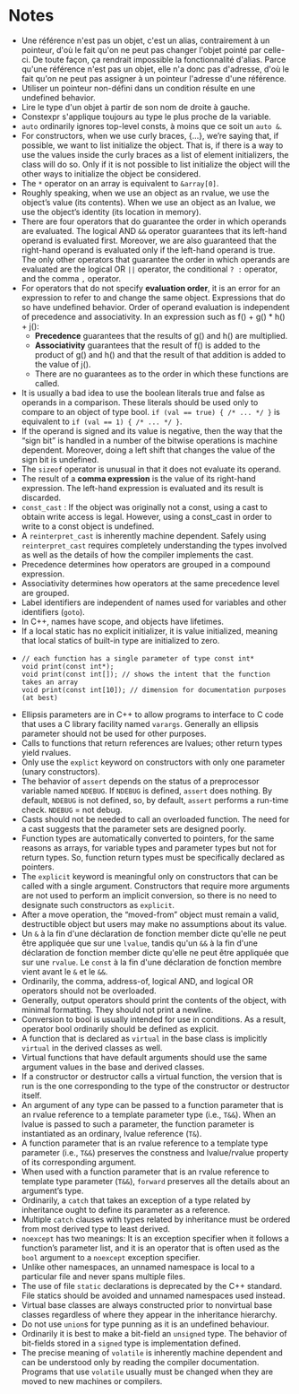 # Notes

- Une référence n'est pas un objet, c'est un alias, contrairement à un pointeur, d'où le fait qu'on ne peut pas changer l'objet pointé par celle-ci. De toute façon, ça rendrait impossible la fonctionnalité d'alias. Parce qu'une référence n'est pas un objet, elle n'a donc pas d'adresse, d'où le fait qu'on ne peut pas assigner à un pointeur l'adresse d'une référence.
- Utiliser un pointeur non-défini dans un condition résulte en une undefined behavior.
- Lire le type d'un objet à partir de son nom de droite à gauche.
- Constexpr s'applique toujours au type le plus proche de la variable.
- `auto` ordinarily ignores top-level consts, à moins que ce soit un `auto &`.
- For constructors, when we use curly braces, {...}, we’re saying that, if possible, we want to list initialize the object. That is, if there is a way to use the values inside the curly braces as a list of element initializers, the class will do so. Only if it is not possible to list initialize the object will the other ways to initialize the object be considered.
- The `*` operator on an array is equivalent to `&array[0]`.
- Roughly speaking, when we use an object as an rvalue, we use the object’s value (its contents). When we use an object as an lvalue, we use the object’s identity (its location in memory).
- There are four operators that do guarantee the order in which operands are evaluated. The logical AND `&&` operator guarantees that its left-hand operand is evaluated first. Moreover, we are also guaranteed that the right-hand operand is evaluated only if the left-hand operand is true. The only other operators that guarantee the order in which operands are evaluated are the logical OR ``||`` operator, the conditional `? :` operator, and the comma `,` operator.
- For operators that do not specify **evaluation order**, it is an error for an expression to refer to and change the same object. Expressions that do so have undefined behavior.
Order of operand evaluation is independent of precedence and associativity. In an expression such as f() + g() * h() + j():
	- **Precedence** guarantees that the results of g() and h() are multiplied.
	- **Associativity** guarantees that the result of f() is added to the product of g() and h() and that the result of that addition is added to the value of j().
	- There are no guarantees as to the order in which these functions are called.
- It is usually a bad idea to use the boolean literals true and false as operands in a comparison. These literals should be used only to compare to an object of type bool.
`if (val == true) { /* ... */ }` is equivalent to
`if (val == 1) { /* ... */ }`.
- If the operand is signed and its value is negative, then the way that the “sign bit” is handled in a number of the bitwise operations is machine dependent. Moreover, doing a left shift that changes the value of the sign bit is undefined.
- The `sizeof` operator is unusual in that it does not evaluate its operand.
- The result of a **comma expression** is the value of its right-hand expression. The left-hand expression is evaluated and its result is discarded.
- `const_cast` : If the object was originally not a const, using a cast to obtain write access is legal. However, using a const_cast in order to write to a const object is undefined.
- A `reinterpret_cast` is inherently machine dependent. Safely using `reinterpret_cast` requires completely understanding the types involved as well as the details of how the compiler implements the cast.
- Precedence determines how operators are grouped in a compound expression.
- Associativity determines how operators at the same precedence level are grouped.
- Label identifiers are independent of names used for variables and other identifiers (`goto`).
- In C++, names have scope, and objects have lifetimes.
- If a local static has no explicit initializer, it is value initialized, meaning that local statics of built-in type are initialized to zero.
- ```
  // each function has a single parameter of type const int*
  void print(const int*);
  void print(const int[]); // shows the intent that the function takes an array
  void print(const int[10]); // dimension for documentation purposes (at best)
  ```
- Ellipsis parameters are in C++ to allow programs to interface to C code that uses a C library facility named `varargs`. Generally an ellipsis parameter should not be used for other purposes.
- Calls to functions that return references are lvalues; other return types yield rvalues.
- Only use the `explict` keyword on constructors with only one parameter (unary constructors).
- The behavior of `assert` depends on the status of a preprocessor variable named `NDEBUG`. If `NDEBUG` is defined, `assert` does nothing. By default, `NDEBUG` is not defined, so, by default, `assert` performs a run-time check. `NDEBUG` = not debug.
- Casts should not be needed to call an overloaded function. The need for a cast suggests that the parameter sets are designed poorly.
- Function types are automatically converted to pointers, for the same reasons as arrays, for variable types and parameter types but not for return types. So, function return types must be specifically declared as pointers.
- The `explicit` keyword is meaningful only on constructors that can be called with a single argument. Constructors that require more arguments are not used to perform an implicit conversion, so there is no need to designate such constructors as `explicit`.
- After a move operation, the “moved-from” object must remain a valid, destructible object but users may make no assumptions about its value.
- Un `&` à la fin d'une déclaration de fonction member dicte qu'elle ne peut être appliquée que sur une `lvalue`, tandis qu'un `&&` à la fin d'une déclaration de fonction member dicte qu'elle ne peut être appliquée que sur une `rvalue`. Le `const` à la fin d'une déclaration de fonction membre vient avant le `&` et le `&&`.
- Ordinarily, the comma, address-of, logical AND, and logical OR operators should not be overloaded.
- Generally, output operators should print the contents of the object, with minimal formatting. They should not print a newline.
- Conversion to bool is usually intended for use in conditions. As a result, operator bool ordinarily should be defined as explicit.
- A function that is declared as `virtual` in the base class is implicitly `virtual` in the derived classes as well.
- Virtual functions that have default arguments should use the same argument values in the base and derived classes.
- If a constructor or destructor calls a virtual function, the version that is run is the one corresponding to the type of the constructor or destructor itself.
- An argument of any type can be passed to a function parameter that is an rvalue reference to a template parameter type (i.e., `T&&`). When an lvalue is passed to such a parameter, the function parameter is instantiated as an ordinary, lvalue reference (`T&`).
- A function parameter that is an rvalue reference to a template type parameter (i.e., `T&&`) preserves the constness and lvalue/rvalue property of its corresponding argument.
- When used with a function parameter that is an rvalue reference to template type parameter (`T&&`), `forward` preserves all the details about an argument’s type.
- Ordinarily, a `catch` that takes an exception of a type related by inheritance ought to define its parameter as a reference.
- Multiple `catch` clauses with types related by inheritance must be ordered from most derived type to least derived.
- `noexcept` has two meanings: It is an exception specifier when it follows a function’s parameter list, and it is an operator that is often used as the `bool` argument to a `noexcept` exception specifier.
- Unlike other namespaces, an unnamed namespace is local to a particular file and never spans multiple files.
- The use of file `static` declarations is deprecated by the C++ standard. File statics should be avoided and unnamed namespaces used instead.
- Virtual base classes are always constructed prior to nonvirtual base classes regardless of where they appear in the inheritance hierarchy.
- Do not use `union`s for type punning as it is an undefined behaviour.
- Ordinarily it is best to make a bit-field an `unsigned` type. The behavior of bit-fields stored in a `signed` type is implementation defined.
- The precise meaning of `volatile` is inherently machine dependent and can be understood only by reading the compiler documentation. Programs that use `volatile` usually must be changed when they are moved to new machines or compilers.
